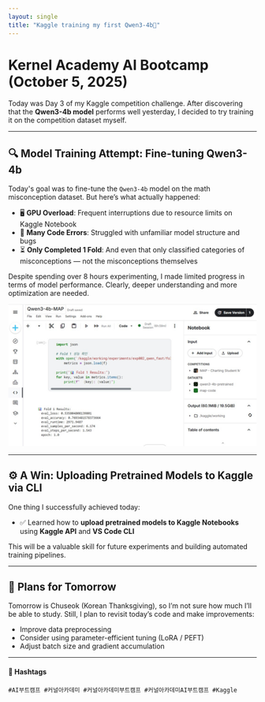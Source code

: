 ```yaml
---
layout: single
title: "Kaggle training my first Qwen3-4b🧠"
---
```


# Kernel Academy AI Bootcamp (October 5, 2025)

Today was Day 3 of my Kaggle competition challenge. After discovering that the **Qwen3-4b model** performs well yesterday, I decided to try training it on the competition dataset myself.

---

## 🔍 Model Training Attempt: Fine-tuning Qwen3-4b

Today's goal was to fine-tune the `Qwen3-4b` model on the math misconception dataset. But here’s what actually happened:

- 🖥 **GPU Overload**: Frequent interruptions due to resource limits on Kaggle Notebook
- 🧩 **Many Code Errors**: Struggled with unfamiliar model structure and bugs  
- ⏳ **Only Completed 1 Fold**: And even that only classified categories of misconceptions — not the misconceptions themselves

Despite spending over 8 hours experimenting, I made limited progress in terms of model performance. Clearly, deeper understanding and more optimization are needed.

![MAP_Fold1](/assets/images/kaggle-day3.jpg)

---

## ⚙️ A Win: Uploading Pretrained Models to Kaggle via CLI

One thing I successfully achieved today:

- ✅ Learned how to **upload pretrained models to Kaggle Notebooks**  
  using **Kaggle API** and **VS Code CLI**

This will be a valuable skill for future experiments and building automated training pipelines.

---

## 📝 Plans for Tomorrow

Tomorrow is Chuseok (Korean Thanksgiving), so I’m not sure how much I’ll be able to study. Still, I plan to revisit today’s code and make improvements:

- Improve data preprocessing
- Consider using parameter-efficient tuning (LoRA / PEFT)
- Adjust batch size and gradient accumulation

---

#### 🔖 Hashtags  
`#AI부트캠프 #커널아카데미 #커널아카데미부트캠프 #커널아카데미AI부트캠프 #Kaggle`


